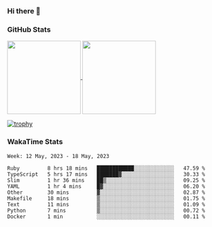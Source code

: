 ### Hi there 👋

### GitHub Stats

<a href="https://github.com/anuraghazra/github-readme-stats">
  <img align="center" height="170px" src="https://github-readme-stats.vercel.app/api/top-langs/?username=tksfjt1024&layout=compact&count_private=true&show_icons=true&show_icons=true&theme=graywhite" />
</a>
<a href="https://github.com/anuraghazra/github-readme-stats">
  <img align="center" height="170px" src="https://github-readme-stats.vercel.app/api?username=tksfjt1024&count_private=true&show_icons=true&show_icons=true&theme=graywhite" />
</a>

[![trophy](https://github-profile-trophy.vercel.app/?username=tksfjt1024)](https://github.com/ryo-ma/github-profile-trophy)

### WakaTime Stats

<!--START_SECTION:waka-->
```text
Week: 12 May, 2023 - 18 May, 2023

Ruby         8 hrs 18 mins   ████████████░░░░░░░░░░░░░   47.59 % 
TypeScript   5 hrs 17 mins   ███████▓░░░░░░░░░░░░░░░░░   30.33 % 
Slim         1 hr 36 mins    ██▒░░░░░░░░░░░░░░░░░░░░░░   09.25 % 
YAML         1 hr 4 mins     █▓░░░░░░░░░░░░░░░░░░░░░░░   06.20 % 
Other        30 mins         ▓░░░░░░░░░░░░░░░░░░░░░░░░   02.87 % 
Makefile     18 mins         ▒░░░░░░░░░░░░░░░░░░░░░░░░   01.75 % 
Text         11 mins         ▒░░░░░░░░░░░░░░░░░░░░░░░░   01.09 % 
Python       7 mins          ▒░░░░░░░░░░░░░░░░░░░░░░░░   00.72 % 
Docker       1 min           ░░░░░░░░░░░░░░░░░░░░░░░░░   00.11 % 
```
<!--END_SECTION:waka-->
